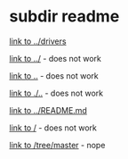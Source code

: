 # subdir readme

[link to ../drivers](../drivers)

[link to ../](../) - does not work

[link to ..](..) - does not work

[link to ./..](./..) - does not work

[link to ../README.md](../README.md)

[link to /](/) - does not work

[link to /tree/master](/tree/master) - nope
